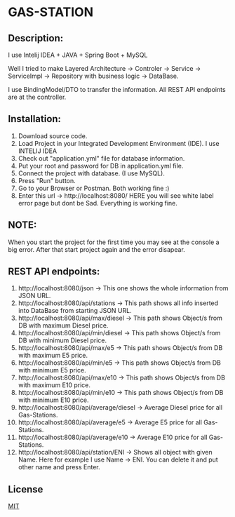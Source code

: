 # GAS-STATION

## Description:
I use Intelij IDEA + JAVA + Spring Boot + MySQL

Well I tried to make Layered Architecture -> Controler -> Service -> ServiceImpl -> Repository with business logic -> DataBase.

I use BindingModel/DTO to transfer the information. All REST API endpoints are at the controller.


## Installation:
1. Download source code.
2. Load Project in your Integrated Development Environment (IDE). I use INTELIJ IDEA
3. Check out "application.yml" file for database information.
4. Put your root and password for DB in application.yml file.
5. Connect the project with database. (I use MySQL).
6. Press "Run" button.
7. Go to your Browser or Postman. Both working fine :)
8. Enter this url -> http://localhost:8080/    HERE you will see white label error page but dont be Sad. Everything is working fine.

   
## NOTE:
When you start the project for the first time you may see at the console a big error. After that start project again and the error disapear.

## REST API endpoints:
1. http://localhost:8080/json -> This one shows the whole information from JSON URL.
2. http://localhost:8080/api/stations -> This path shows all info inserted into DataBase from starting JSON URL.
3. http://localhost:8080/api/max/diesel -> This path shows Object/s from DB with maximum Diesel price.
4. http://localhost:8080/api/min/diesel -> This path shows Object/s from DB with minimum Diesel price.
5. http://localhost:8080/api/max/e5 -> This path shows Object/s from DB with maximum E5 price.
6. http://localhost:8080/api/min/e5 -> This path shows Object/s from DB with minimum E5 price.
7. http://localhost:8080/api/max/e10 -> This path shows Object/s from DB with maximum E10 price.
8. http://localhost:8080/api/min/e10 -> This path shows Object/s from DB with minimum E10 price.
9. http://localhost:8080/api/average/diesel -> Average Diesel price for all Gas-Stations.
10. http://localhost:8080/api/average/e5 -> Average E5 price for all Gas-Stations.
11. http://localhost:8080/api/average/e10 -> Average E10 price for all Gas-Stations.
12. http://localhost:8080/api/station/ENI -> Shows all object with given Name. Here for example I use Name -> ENI. You can delete it and put other name and press Enter. 


## License
[MIT](https://choosealicense.com/licenses/mit/)
